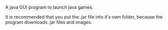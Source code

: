 A java GUI program to launch java games.

It is recommended that you put the .jar file
into it's own folder, because the program
downloads .jar files and images.

